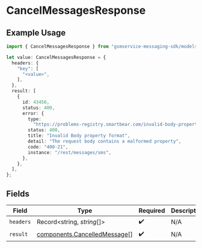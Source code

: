 # CancelMessagesResponse

## Example Usage

```typescript
import { CancelMessagesResponse } from "gsmservice-messaging-sdk/models/operations";

let value: CancelMessagesResponse = {
  headers: {
    "key": [
      "<value>",
    ],
  },
  result: [
    {
      id: 43456,
      status: 400,
      error: {
        type:
          "https://problems-registry.smartbear.com/invalid-body-property-format",
        status: 400,
        title: "Invalid Body property format",
        detail: "The request body contains a malformed property",
        code: "400-21",
        instance: "/rest/messages/sms",
      },
    },
  ],
};
```

## Fields

| Field                                                                        | Type                                                                         | Required                                                                     | Description                                                                  |
| ---------------------------------------------------------------------------- | ---------------------------------------------------------------------------- | ---------------------------------------------------------------------------- | ---------------------------------------------------------------------------- |
| `headers`                                                                    | Record<string, *string*[]>                                                   | :heavy_check_mark:                                                           | N/A                                                                          |
| `result`                                                                     | [components.CancelledMessage](../../models/components/cancelledmessage.md)[] | :heavy_check_mark:                                                           | N/A                                                                          |